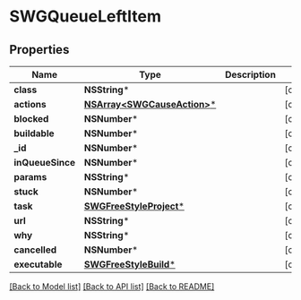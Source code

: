 # SWGQueueLeftItem

## Properties
Name | Type | Description | Notes
------------ | ------------- | ------------- | -------------
**class** | **NSString*** |  | [optional] 
**actions** | [**NSArray&lt;SWGCauseAction&gt;***](SWGCauseAction.md) |  | [optional] 
**blocked** | **NSNumber*** |  | [optional] 
**buildable** | **NSNumber*** |  | [optional] 
**_id** | **NSNumber*** |  | [optional] 
**inQueueSince** | **NSNumber*** |  | [optional] 
**params** | **NSString*** |  | [optional] 
**stuck** | **NSNumber*** |  | [optional] 
**task** | [**SWGFreeStyleProject***](SWGFreeStyleProject.md) |  | [optional] 
**url** | **NSString*** |  | [optional] 
**why** | **NSString*** |  | [optional] 
**cancelled** | **NSNumber*** |  | [optional] 
**executable** | [**SWGFreeStyleBuild***](SWGFreeStyleBuild.md) |  | [optional] 

[[Back to Model list]](../README.md#documentation-for-models) [[Back to API list]](../README.md#documentation-for-api-endpoints) [[Back to README]](../README.md)



